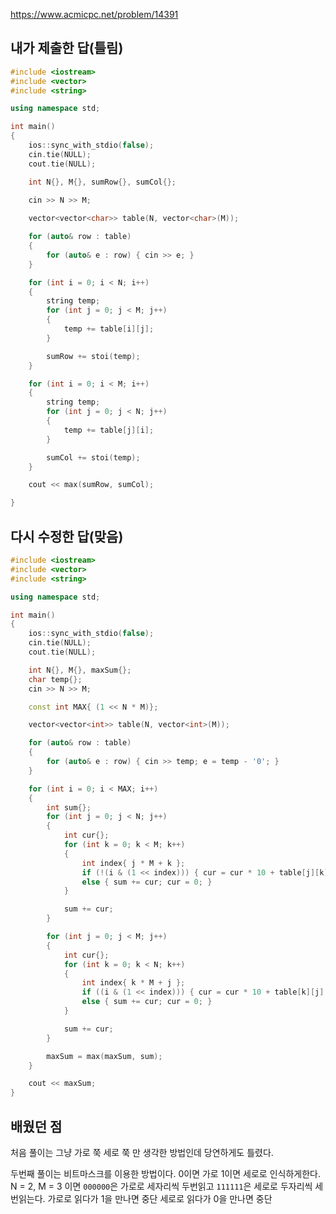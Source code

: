 https://www.acmicpc.net/problem/14391

내가 제출한 답(틀림)
------------
```cpp
#include <iostream>
#include <vector>
#include <string>

using namespace std;

int main()
{
	ios::sync_with_stdio(false);
	cin.tie(NULL);
	cout.tie(NULL);

	int N{}, M{}, sumRow{}, sumCol{};
	
	cin >> N >> M;

	vector<vector<char>> table(N, vector<char>(M));

	for (auto& row : table)
	{
		for (auto& e : row) { cin >> e; }
	}

	for (int i = 0; i < N; i++)
	{
		string temp;
		for (int j = 0; j < M; j++)
		{
			temp += table[i][j];
		}

		sumRow += stoi(temp);
	}

	for (int i = 0; i < M; i++)
	{
		string temp;
		for (int j = 0; j < N; j++)
		{
			temp += table[j][i];
		}

		sumCol += stoi(temp);
	}

	cout << max(sumRow, sumCol);

}
```

다시 수정한 답(맞음)
------------
```cpp
#include <iostream>
#include <vector>
#include <string>

using namespace std;

int main()
{
	ios::sync_with_stdio(false);
	cin.tie(NULL);
	cout.tie(NULL);

	int N{}, M{}, maxSum{};
	char temp{};
	cin >> N >> M;

	const int MAX{ (1 << N * M)};

	vector<vector<int>> table(N, vector<int>(M));

	for (auto& row : table)
	{
		for (auto& e : row) { cin >> temp; e = temp - '0'; }
	}

	for (int i = 0; i < MAX; i++)
	{
		int sum{};
		for (int j = 0; j < N; j++)
		{
			int cur{};
			for (int k = 0; k < M; k++)
			{
				int index{ j * M + k };
				if (!(i & (1 << index))) { cur = cur * 10 + table[j][k]; }
				else { sum += cur; cur = 0; }
			}

			sum += cur;
		}

		for (int j = 0; j < M; j++)
		{
			int cur{};
			for (int k = 0; k < N; k++)
			{
				int index{ k * M + j };
				if ((i & (1 << index))) { cur = cur * 10 + table[k][j]; }
				else { sum += cur; cur = 0; }
			}

			sum += cur;
		}

		maxSum = max(maxSum, sum);
	}

	cout << maxSum;
}
```

배웠던 점
------------

처음 풀이는 그냥 가로 쭉 세로 쭉 만 생각한 방법인데 당연하게도 틀렸다.

두번째 풀이는 비트마스크를 이용한 방법이다.
0이면 가로 1이면 세로로 인식하게한다.
N = 2, M = 3 이면 `000000`은 가로로 세자리씩 두번읽고 `111111`은 세로로 두자리씩 세번읽는다. 가로로 읽다가 1을 만나면 중단 세로로 읽다가 0을 만나면 중단
